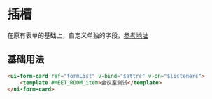 # 插槽
在原有表单的基础上，自定义单独的字段，[参考地址](http://apusx.cn:88/web/#/5/162)

## 基础用法
```html
<ui-form-card ref="formList" v-bind="$attrs" v-on="$listeners">
    <template #MEET_ROOM_item>会议室测试</template>
</ui-form-card>
```
